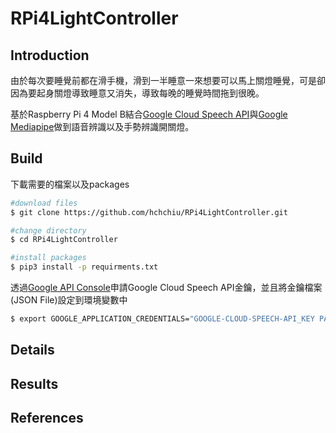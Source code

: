 # RPi4LightController

## Introduction
由於每次要睡覺前都在滑手機，滑到一半睡意一來想要可以馬上關燈睡覺，可是卻因為要起身關燈導致睡意又消失，導致每晚的睡覺時間拖到很晚。

基於Raspberry Pi 4 Model B結合[Google Cloud Speech API](https://cloud.google.com/speech-to-text)與[Google Mediapipe](https://google.github.io/mediapipe/)做到語音辨識以及手勢辨識開關燈。

## Build

下載需要的檔案以及packages
```bash
#download files
$ git clone https://github.com/hchchiu/RPi4LightController.git

#change directory
$ cd RPi4LightController

#install packages
$ pip3 install -p requirments.txt
```


透過[Google API Console](https://console.developers.google.com/)申請Google Cloud Speech API金鑰，並且將金鑰檔案(JSON File)設定到環境變數中
```bash
$ export GOOGLE_APPLICATION_CREDENTIALS="GOOGLE-CLOUD-SPEECH-API_KEY PATH"
```
## Details

## Results

## References
